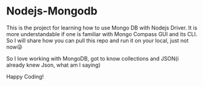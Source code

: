 # Nodejs-Mongodb
This is the project for learning how to use Mongo DB with Nodejs Driver.
It is more understandable if one is familiar with Mongo Compass GUI and its CLI.
So I will share how you can pull this repo and run it on your local, just not now😜

So I love working with MongoDB, got to know collections and JSON(i already knew Json, what am I saying)

Happy Coding!
